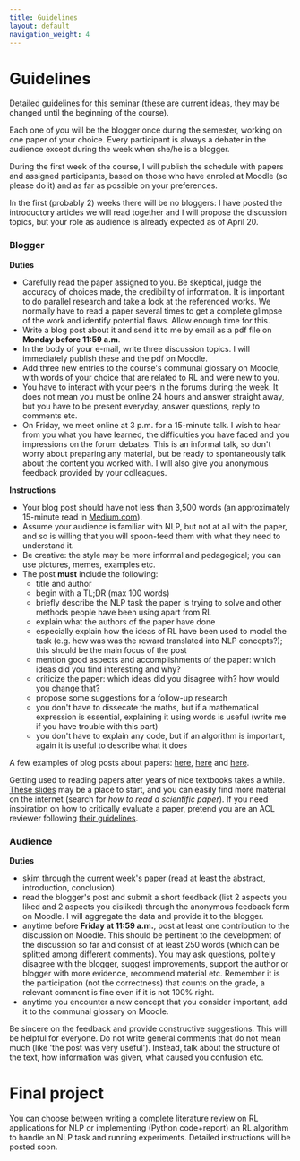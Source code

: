 ```yaml
---
title: Guidelines
layout: default
navigation_weight: 4
---
```


# Guidelines

Detailed guidelines for this seminar (these are current ideas, they may be changed until the beginning of the course).

Each one of you will be the blogger once during the semester, working on one paper of your choice. Every participant is always a debater in the audience except during the week when she/he is a blogger. 

During the first week of the course, I will publish the schedule with papers and assigned participants, based on those who have enroled at Moodle (so please do it) and as far as possible on your preferences. 

In the first (probably 2) weeks there will be no bloggers: I have posted the introductory articles we will read together and I will propose the discussion topics, but your role as audience is already expected as of April 20.

### Blogger

**Duties**
* Carefully read the paper assigned to you. Be skeptical, judge the accuracy of choices made, the credibility of information. It is important to do parallel research and take a look at the referenced works. We normally have to read a paper several times to get a complete glimpse of the work and identify potential flaws. Allow enough time for this. 
* Write a blog post about it and send it to me by email as a pdf file on **Monday before 11:59 a.m**.
* In the body of your e-mail, write three discussion topics. I will immediately publish these and the pdf on Moodle.
* Add three new entries to the course's communal glossary on Moodle, with words of your choice that are related to RL and were new to you.
* You have to interact with your peers in the forums during the week. It does not mean you must be online 24 hours and answer straight away, but you have to be present everyday, answer questions, reply to comments etc.
* On Friday, we meet online at 3 p.m. for a 15-minute talk. I wish to hear from you what you have learned, the difficulties you have faced and you impressions on the forum debates. This is an informal talk, so don't worry about preparing any material, but be ready to spontaneously talk about the content you worked with. I will also give you anonymous feedback provided by your colleagues.
 
**Instructions**
* Your blog post should have not less than 3,500 words (an approximately 15-minute read in [Medium.com](https://blog.medium.com/read-time-and-you-bc2048ab620c)). 
* Assume your audience is familiar with NLP, but not at all with the paper, and so is willing that you will spoon-feed them with what they need to understand it.
* Be creative: the style may be more informal and pedagogical; you can use pictures, memes, examples etc.
* The post **must** include the following:
    * title and author
    * begin with a TL;DR (max 100 words)
    * briefly describe the NLP task the paper is trying to solve and other methods people have been using apart from RL
    * explain what the authors of the paper have done
    * especially explain how the ideas of RL have been used to model the task (e.g. how was was the reward translated into NLP concepts?); this should be the main focus of the post
    * mention good aspects and accomplishments of the paper: which ideas did you find interesting and why?
    * criticize the paper: which ideas did you disagree with? how would you change that?
    * propose some suggestions for a follow-up research
    * you don't have to dissecate the maths, but if a mathematical expression is essential, explaining it using words is useful (write me if you have trouble with this part)
    * you don't have to explain any code, but if an algorithm is important, again it is useful to describe what it does

A few examples of blog posts about papers: [here](http://nlp.seas.harvard.edu/2018/04/03/attention.html), [here](https://ruder.io/learning-select-data/index.html) and [here](https://jalammar.github.io/illustrated-bert/).

Getting used to reading papers after years of nice textbooks takes a while. [These slides](https://www.lib.purdue.edu/sites/default/files/libraries/engr/Tutorials/Newest%20Scientific%20Paper.pdf) may be a place to start, and you can easily find more material on the internet (search for *how to read a scientific paper*). If you need inspiration on how to critically evaluate a paper, pretend you are an ACL reviewer following [their guidelines](https://acl2020.org/reviewers/). 

### Audience

**Duties**
* skim through the current week's paper (read at least the abstract, introduction, conclusion).
* read the blogger's post and submit a short feedback (list 2 aspects you liked and 2 aspects you disliked) through the anonymous feedback form on Moodle. I will aggregate the data and provide it to the blogger.
* anytime before **Friday at 11:59 a.m.**, post at least one contribution to the discussion on Moodle. This should be pertinent to the development of the discussion so far and consist of at least 250 words (which can be splitted among different comments). You may ask questions, politely disagree with the blogger, suggest improvements, support the author or blogger with more evidence, recommend material etc. Remember it is the participation (not the correctness) that counts on the grade, a relevant comment is fine even if it is not 100% right.
* anytime you encounter a new concept that you consider important, add it to the communal glossary on Moodle.

Be sincere on the feedback and provide constructive suggestions. This will be helpful for everyone. Do not write general comments that do not mean much (like 'the post was very useful'). Instead, talk about the structure of the text, how information was given, what caused you confusion etc.

# Final project
You can choose between writing a complete literature review on RL applications for NLP or implementing (Python code+report) an RL algorithm to handle an NLP task and running experiments. Detailed instructions will be posted soon.
